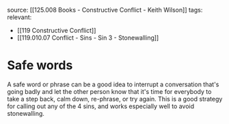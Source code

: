source: [[125.008 Books - Constructive Conflict - Keith Wilson]]
tags: 
relevant:
- [[119 Constructive Conflict]]
- [[119.010.07 Conflict - Sins - Sin 3 - Stonewalling]]

# Safe words

A safe word or phrase can be a good idea to interrupt a conversation that's going badly and let the other person know that it's time for everybody to take a step back, calm down, re-phrase, or try again. This is a good strategy for calling out any of the 4 sins, and works especially well to avoid stonewalling.